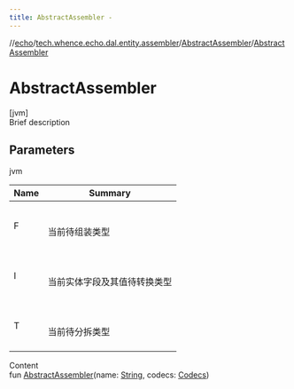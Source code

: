 ```yaml
---
title: AbstractAssembler -
---
```

//[echo](../../index.md)/[tech.whence.echo.dal.entity.assembler](../index.md)/[AbstractAssembler](index.md)/[AbstractAssembler](-abstract-assembler.md)



# AbstractAssembler  
[jvm]  
Brief description  


## Parameters  
  
jvm  
  
|  Name|  Summary| 
|---|---|
| F| <br><br>当前待组装类型<br><br>
| I| <br><br>当前实体字段及其值待转换类型<br><br>
| T| <br><br>当前待分拆类型<br><br>
  
  
Content  
fun [AbstractAssembler](-abstract-assembler.md)(name: [String](https://kotlinlang.org/api/latest/jvm/stdlib/kotlin/-string/index.html), codecs: [Codecs](../../tech.whence.echo.codec/-codecs/index.md))  



